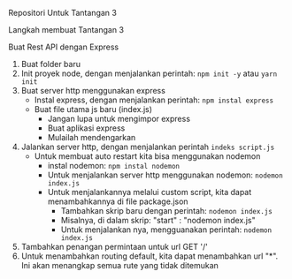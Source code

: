 Repositori Untuk Tantangan 3

Langkah membuat Tantangan 3

Buat Rest API dengan Express

1. Buat folder baru
2. Init proyek node, dengan menjalankan perintah:
    `npm init -y` atau `yarn init`
3. Buat server http menggunakan express
    - Instal express, dengan menjalankan perintah:
        `npm instal express`
    - Buat file utama js baru (index.js)
        - Jangan lupa untuk mengimpor express
        - Buat aplikasi express
        - Mulailah mendengarkan
4. Jalankan server http, dengan menjalankan perintah
    `indeks script.js`
    - Untuk membuat auto restart kita bisa menggunakan nodemon
        - instal nodemon: `npm instal nodemon`
        - Untuk menjalankan server http menggunakan nodemon: `nodemon index.js`
        - Untuk menjalankannya melalui custom script, kita dapat menambahkannya di file package.json
            - Tambahkan skrip baru dengan perintah: `nodemon index.js`
            - Misalnya, di dalam skrip: "start" : "nodemon index.js"
            - Untuk menjalankan nya, mengguanakan perintah: `nodemon index.js`
5. Tambahkan penangan permintaan untuk url GET '/'
6. Untuk menambahkan routing default, kita dapat menambahkan url "*". Ini akan menangkap semua rute yang tidak ditemukan